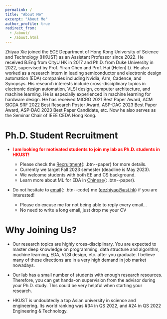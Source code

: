 ```yaml
---
permalink: /
title: "About Me"
excerpt: "About Me"
author_profile: true
redirect_from: 
  - /about/
  - /about.html
---
```


Zhiyao Xie joined the ECE Department of Hong Kong University of Science and Technology (HKUST) as an Assistant Professor since 2022. He received B.Eng from CityU HK in 2017 and Ph.D. from Duke University in 2022, supervised by Prof. Yiran Chen and Prof. Hai (Helen) Li. He also worked as a research intern in leading semiconductor and electronic design automation (EDA) companies including Nvidia, Arm, Cadence, and Synopsys. His research interests include cross-disciplinary topics in electronic design automation, VLSI design, computer architecture, and machine learning. He is especially experienced in machine learning for hardware design. He has received MICRO 2021 Best Paper Award, ACM SIGDA SRF 2022 Best Research Poster Award, ASP-DAC 2023 Best Paper Award, ASP-DAC 2023 Best Paper Candidate, etc. Now he also serves as the Seminar Chair of IEEE CEDA Hong Kong.  

Ph.D. Student Recruitment
======
* <span style="color:red">**I am looking for motivated students to join my lab as Ph.D. students in HKUST!**</span> 
    * Please check the [Recruitment](https://zhiyaoxie.github.io/recruitment/){: .btn--paper} for more details. 
    * Currently we target Fall 2023 semester (deadline is May 2023).  
    * We welcome students with both EE and CS background.  
    * Learn more about ML for EDA in [Chinese](https://zhiyaoxie.github.io/files/ml4eda.pdf){: .btn--paper}.

* Do not hesitate to [email](mailto:eezhiyao@ust.hk){: .btn--code} me (eezhiyao@ust.hk) if you are interested!  
    * Please do excuse me for not being able to reply every email... 
    * No need to write a long email, just drop me your CV

Why Joining Us?
======

* Our research topics are highly cross-disciplinary. You are expected to master deep knowledge on programming, data structure and algorithm, machine learning, EDA, VLSI design, etc. after you graduate. I believe many of these directions are in a very high demand in job market nowadays.  

* Our lab has a small number of students with enough research resources. Therefore, you can get hands-on supervision from the advisor during your Ph.D. study. This could be very helpful when starting your research.  

* HKUST is undoubtedly a top Asian university in science and engineering. Its world ranking was #34 in QS 2022, and #24 in QS 2022 Engineering & Technology. 

